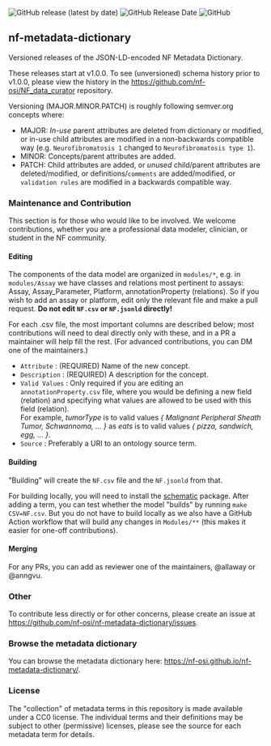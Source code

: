 <img alt="GitHub release (latest by date)" src="https://img.shields.io/github/v/release/nf-osi/nf-metadata-dictionary?label=latest%20release&display_name=release&style=flat-square">  <img alt="GitHub Release Date" src="https://img.shields.io/github/release-date/nf-osi/nf-metadata-dictionary?style=flat-square&color=orange">  <img alt="GitHub" src="https://img.shields.io/github/license/nf-osi/nf-metadata-dictionary?style=flat-square&color=red">


## nf-metadata-dictionary
Versioned releases of the JSON-LD-encoded NF Metadata Dictionary. 

These releases start at v1.0.0. To see (unversioned) schema history prior to v1.0.0, please view the history in the https://github.com/nf-osi/NF_data_curator repository. 

Versioning (MAJOR.MINOR.PATCH) is roughly following semver.org concepts where: 

* MAJOR: *In-use* parent attributes are deleted from dictionary or modified, or in-use child attributes are modified in a non-backwards compatible way (e.g. `Neurofibromatosis 1` changed to `Neurofibromatosis type 1`). 
* MINOR: Concepts/parent attributes are added. 
* PATCH: Child attributes are added, or *unused* child/parent attributes are deleted/modified, or definitions/`comments` are added/modified, or `validation rules` are modified in a backwards compatible way. 

### Maintenance and Contribution

This section is for those who would like to be involved. 
We welcome contributions, whether you are a professional data modeler, clinician, or student in the NF community.

#### Editing

The components of the data model are organized in `modules/*`, e.g. in `modules/Assay` we have classes and relations most pertinent to assays: Assay, Assay_Parameter, Platform, annotationProperty (relations).
So if you wish to add an assay or platform, edit only the relevant file and make a pull request. 
**Do not edit `NF.csv` or `NF.jsonld` directly!**

For each .csv file, the most important columns are described below; most contributions will need to deal directly only with these, and in a PR a maintainer will help fill the rest. (For advanced contributions, you can DM one of the maintainers.)  

* `Attribute` : (REQUIRED) Name of the new concept.  
* `Description` : (REQUIRED) A description for the concept.  
* `Valid Values` : Only required if you are editing an `annotationProperty.csv` file, where you would be defining a new field (relation) and specifying what values are allowed to be used with this field (relation).  
For example, _tumorType_ is to valid values _{ Malignant Peripheral Sheath Tumor, Schwannoma, ... }_ as _eats_ is to valid values _{ pizza, sandwich, egg, ... }_.    
* `Source` : Preferably a URI to an ontology source term.

#### Building

"Building" will create the `NF.csv` file and the `NF.jsonld` from that.

For building locally, you will need to install the [schematic](https://github.com/Sage-Bionetworks/schematic) package. 
After adding a term, you can test whether the model "builds" by running `make CSV=NF.csv`.
But you do not have to build locally as we also have a GitHub Action workflow that will build any changes in `Modules/**` (this makes it easier for one-off contributions).

#### Merging

For any PRs, you can add as reviewer one of the maintainers, @allaway or @anngvu.

### Other

To contribute less directly or for other concerns, please create an issue at https://github.com/nf-osi/nf-metadata-dictionary/issues.

### Browse the metadata dictionary

You can browse the metadata dictionary here: https://nf-osi.github.io/nf-metadata-dictionary/.

### License

The "collection" of metadata terms in this repository is made available under a CC0 license. The individual terms and their definitions may be subject to other (permissive) licenses, please see the source for each metadata term for details. 
